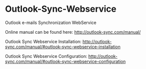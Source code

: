 Outlook-Sync-Webservice
=======================

Outlook e-mails Synchronization WebService

Online manual can be found here: http://outlook-sync.com/manual/


Outlook Sync Webservice Installation: http://outlook-sync.com/manual/#outlook-sync-webservice-installation 

Outlook Sync Webservice Configuration: http://outlook-sync.com/manual/#outlook-sync-webservice-configuration
